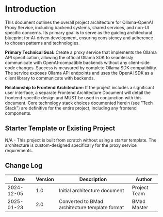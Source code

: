 # Introduction

This document outlines the overall project architecture for Ollama-OpenAI Proxy Service, including backend systems, shared services, and non-UI specific concerns. Its primary goal is to serve as the guiding architectural blueprint for AI-driven development, ensuring consistency and adherence to chosen patterns and technologies.

**Primary Technical Goal:** Create a proxy service that implements the Ollama API specification, allowing the official Ollama SDK to seamlessly communicate with OpenAI-compatible backends without any client-side code changes. Success is measured by complete Ollama SDK compatibility. The service exposes Ollama API endpoints and uses the OpenAI SDK as a client library to communicate with backends.

**Relationship to Frontend Architecture:**
If the project includes a significant user interface, a separate Frontend Architecture Document will detail the frontend-specific design and MUST be used in conjunction with this document. Core technology stack choices documented herein (see "Tech Stack") are definitive for the entire project, including any frontend components.

## Starter Template or Existing Project

N/A - This project is built from scratch without using a starter template. The architecture is custom-designed specifically for the proxy service requirements.

## Change Log

| Date | Version | Description | Author |
|------|---------|-------------|--------|
| 2024-12-05 | 1.0 | Initial architecture document | Project Team |
| 2025-01-23 | 2.0 | Converted to BMad architecture template format | BMad Master |
